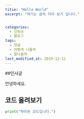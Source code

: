 ```yaml
---
titie: "Hello World"
excerpt: "여기는 글의 미리 보기 입니다."


categories:
  - 깃허브
  - 블로그
tags:
  - 첫글
  - 어떻게 나올까
  - 잘나올까
last_modified_at: 2019-12-11
---
```


##인사글

안녕하세요. 

## 코드 올려보기
```python
print("파이썬 코드입니다.")
```

## 
